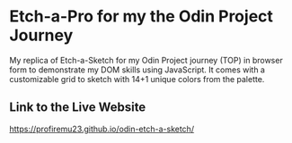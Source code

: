 # Etch-a-Pro for my the Odin Project Journey
My replica of Etch-a-Sketch for my Odin Project journey (TOP) in browser form to demonstrate my DOM skills using JavaScript. It comes with a customizable grid to sketch with 14+1 unique colors from the palette.

## Link to the Live Website
https://profiremu23.github.io/odin-etch-a-sketch/
